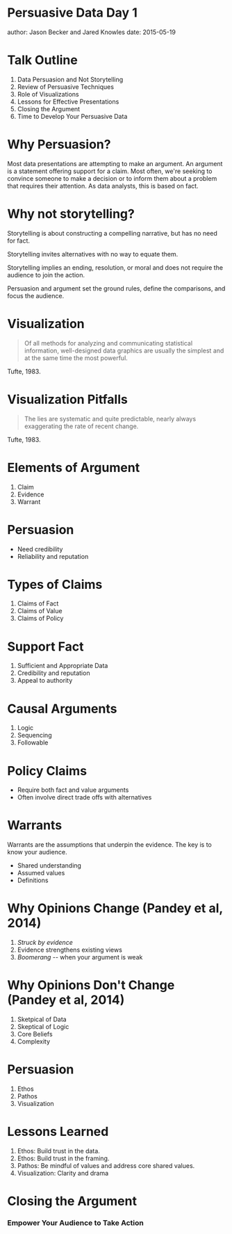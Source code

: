 Persuasive Data Day 1
========================================================
author: Jason Becker and Jared Knowles
date: 2015-05-19

Talk Outline
========================================================

1. Data Persuasion and Not Storytelling
2. Review of Persuasive Techniques
3. Role of Visualizations
4. Lessons for Effective Presentations
5. Closing the Argument
6. Time to Develop Your Persuasive Data

Why Persuasion?
========================================================

Most data presentations are attempting to make an argument. An argument is a statement offering support for a claim. Most often, we're seeking to convince someone to make a decision or to inform them about a problem that requires their attention. As data analysts, this is based on fact.

Why not storytelling?
========================================================

Storytelling is about constructing a compelling narrative, but has no need for fact.

Storytelling invites alternatives with no way to equate them.

Storytelling implies an ending, resolution, or moral and does not require the audience to join the action.

Persuasion and argument set the ground rules, define the comparisons, and focus the audience.

Visualization
========================================================

> Of all methods for analyzing and communicating statistical
> information, well-designed data graphics are usually the
> simplest and at the same time the most powerful.

Tufte, 1983.

Visualization Pitfalls
========================================================

> The lies are systematic and quite predictable, nearly always
> exaggerating the rate of recent change.

Tufte, 1983.


Elements of Argument
========================================================

1. Claim
2. Evidence
3. Warrant

Persuasion
========================================================

- Need credibility
- Reliability and reputation

Types of Claims
========================================================

1. Claims of Fact
2. Claims of Value
3. Claims of Policy

Support Fact
========================================================

1. Sufficient and Appropriate Data
2. Credibility and reputation
3. Appeal to authority

Causal Arguments
========================================================

1. Logic
2. Sequencing
3. Followable

Policy Claims
========================================================

- Require both fact and value arguments
- Often involve direct trade offs with alternatives


Warrants
========================================================

Warrants are the assumptions that underpin the evidence.
The key is to know your audience.

- Shared understanding
- Assumed values
- Definitions

Why Opinions Change (Pandey et al, 2014)
========================================================

1. *Struck by evidence*
2. Evidence strengthens existing views
3. *Boomerang* -- when your argument is weak

Why Opinions Don't Change (Pandey et al, 2014)
========================================================

1. Sketpical of Data
2. Skeptical of Logic
3. Core Beliefs
4. Complexity


Persuasion
========================================================

1. Ethos
2. Pathos
3. Visualization

Lessons Learned
========================================================

1. Ethos: Build trust in the data.
2. Ethos: Build trust in the framing.
3. Pathos: Be mindful of values and address core shared values.
4. Visualization: Clarity and drama

Closing the Argument
========================================================

### Empower Your Audience to Take Action
